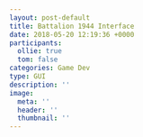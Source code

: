 ```yaml
---
layout: post-default
title: Battalion 1944 Interface
date: 2018-05-20 12:19:36 +0000
participants:
  ollie: true
  tom: false
categories: Game Dev
type: GUI
description: ''
image:
  meta: ''
  header: ''
  thumbnail: ''
---
```

